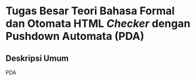 # Tugas Besar Teori Bahasa Formal dan Otomata HTML _Checker_ dengan Pushdown Automata (PDA)

## Deskripsi Umum
PDA 